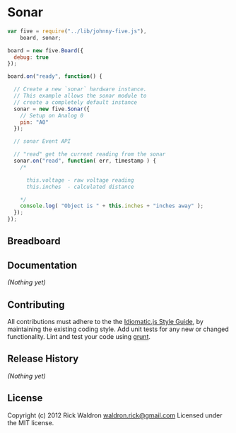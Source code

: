 # Sonar

```javascript
var five = require("../lib/johnny-five.js"),
    board, sonar;

board = new five.Board({
  debug: true
});

board.on("ready", function() {

  // Create a new `sonar` hardware instance.
  // This example allows the sonar module to
  // create a completely default instance
  sonar = new five.Sonar({
    // Setup on Analog 0
    pin: "A0"
  });

  // sonar Event API

  // "read" get the current reading from the sonar
  sonar.on("read", function( err, timestamp ) {
    /*

      this.voltage - raw voltage reading
      this.inches  - calculated distance

    */
    console.log( "Object is " + this.inches + "inches away" );
  });
});

```

## Breadboard




## Documentation

_(Nothing yet)_









## Contributing
All contributions must adhere to the the [Idiomatic.js Style Guide](https://github.com/rwldrn/idiomatic.js),
by maintaining the existing coding style. Add unit tests for any new or changed functionality. Lint and test your code using [grunt](https://github.com/cowboy/grunt).

## Release History
_(Nothing yet)_

## License
Copyright (c) 2012 Rick Waldron <waldron.rick@gmail.com>
Licensed under the MIT license.
